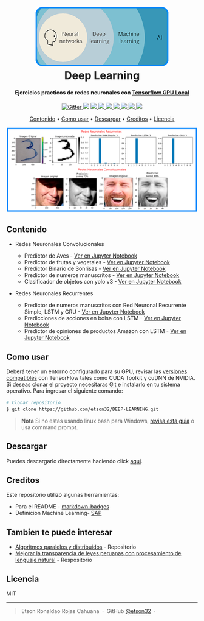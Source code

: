 <h1 align="center">
  <br>
  <a href="https://www.sap.com/insights/what-is-machine-learning.html"><img src="https://github.com/etson32/DEEP-LEARNING/blob/main/images/Deep%20Learning.png" alt="Markdownify" width="350"></a>
  <br>
  Deep Learning
  <br>
</h1>

<h4 align="center">Ejercicios practicos de redes neuronales con <a href="https://www.tensorflow.org/install/gpu" target="_blank">Tensorflow GPU Local</a></h4>

<p align="center">
  <a href="https://www.python.org/">
    <img src="https://img.shields.io/badge/python-3670A0?style=for-the-badge&logo=python&logoColor=ffdd54"
         alt="Gitter">
  </a>
  <a href="https://www.tensorflow.org/">
      <img src="https://img.shields.io/badge/TensorFlow-%23FF6F00.svg?style=for-the-badge&logo=TensorFlow&logoColor=white"></a>
  <a href="https://jupyter.org/">
      <img src="https://img.shields.io/badge/jupyter-%23FA0F00.svg?style=for-the-badge&logo=jupyter&logoColor=white">
  </a>
    <a href="https://keras.io/">
      <img src="https://img.shields.io/badge/Keras-%23D00000.svg?style=for-the-badge&logo=Keras&logoColor=white">
  </a>
  <a href="https://matplotlib.org/">
    <img src="https://img.shields.io/badge/Matplotlib-%23ffffff.svg?style=for-the-badge&logo=Matplotlib&logoColor=black">
  </a>
    <a href="https://numpy.org/">
    <img src="https://img.shields.io/badge/numpy-%23013243.svg?style=for-the-badge&logo=numpy&logoColor=white">
  </a>
    <a href="https://pandas.pydata.org/">
    <img src="https://img.shields.io/badge/pandas-%23150458.svg?style=for-the-badge&logo=pandas&logoColor=white">
  </a>
    <a href="https://scikit-learn.org/stable/">
    <img src="https://img.shields.io/badge/scikit--learn-%23F7931E.svg?style=for-the-badge&logo=scikit-learn&logoColor=white">
  </a>
    <a href="https://scipy.org/">
    <img src="https://img.shields.io/badge/SciPy-%230C55A5.svg?style=for-the-badge&logo=scipy&logoColor=%white">
  </a>
</p>

<p align="center">
  <a href="#contenido">Contenido</a> •
  <a href="#como-usar">Como usar</a> •
  <a href="#descargar">Descargar</a> •
  <a href="#creditos">Creditos</a> •
  <a href="#licencia">Licencia</a>
</p>

![screenshot](https://github.com/etson32/DEEP-LEARNING/blob/main/images/predictions.png)

## Contenido

* Redes Neuronales Convolucionales
  - Predictor de Aves - [Ver en Jupyter Notebook](https://github.com/etson32/DEEP-LEARNING/blob/main/Redes%20Neuronales%20Convolucionales/Clasificacion%20de%20Aves-Red%20Neuronal%20Convolucional.ipynb)
  - Predictor de frutas y vegetales - [Ver en Jupyter Notebook](https://github.com/etson32/DEEP-LEARNING/blob/main/Redes%20Neuronales%20Convolucionales/Clasificacion%20de%20Frutas%20y%20Vegetales%20-%20Red%20Neuronal%20Convolucional.ipynb)
  - Predictor Binario de Sonrisas - [Ver en Jupyter Notebook](https://github.com/etson32/DEEP-LEARNING/blob/main/Redes%20Neuronales%20Convolucionales/Clasificador%20Binario%20de%20Sonrisas-Red%20Neuronal%20Convolucional.ipynb)
  - Predictor de numeros manuscritos - [Ver en Jupyter Notebook](https://github.com/etson32/DEEP-LEARNING/blob/main/Redes%20Neuronales%20Convolucionales/Clasificador%20MNIST-Red%20Neuronal%20Convolucional.ipynb)
  - Clasificador de objetos con yolo v3 - [Ver en Jupyter Notebook](https://github.com/etson32/DEEP-LEARNING/blob/main/Redes%20Neuronales%20Convolucionales/Detector%20de%20objetos%20con%20Yolo%20v3%20y%20CNN/Clasificador%20de%20objetos%20yolo%20v3-Red%20Neuronal%20Convolucional.ipynb)

* Redes Neuronales Recurrentes
  - Predictor de numeros manuscritos con Red Neuronal Recurrente Simple, LSTM y GRU - [Ver en Jupyter Notebook](https://github.com/etson32/DEEP-LEARNING/blob/main/Redes%20Neuronales%20Recurrentes/Clasificador%20de%20numeros%20manuscritos%20-%20SimpleRNN%20-%20LSTM%20-%20GRU.ipynb)
  - Predicciones de acciones en bolsa con LSTM - [Ver en Jupyter Notebook](https://github.com/etson32/DEEP-LEARNING/blob/main/Redes%20Neuronales%20Recurrentes/Predicciones%20de%20acciones%20en%20la%20bolsa/Predicciones%20de%20acciones%20en%20bolsa-Red%20LSTM.ipynb)
  - Predictor de opiniones de productos Amazon con LSTM - [Ver en Jupyter Notebook](https://github.com/etson32/DEEP-LEARNING/blob/main/Redes%20Neuronales%20Recurrentes/Clasificador%20de%20opiniones%20de%20productos%20Amazon-Red%20LSTM.ipynb)

## Como usar

Deberá tener un entorno configurado para su GPU, revisar las [versiones compatibles](https://www.tensorflow.org/install/source_windows?hl=es-419#gpu) con TensorFlow tales como CUDA Toolkit y cuDNN de NVIDIA. Si deseas clonar el proyecto necesitaras [Git](https://git-scm.com) e instalarlo en tu sistema operativo. Para ingresar el siguiente comando:

```bash
# Clonar repositorio
$ git clone https://github.com/etson32/DEEP-LEARNING.git

```

> **Nota**
> Si no estas usando linux bash para Windows, [revisa esta guia](https://www.howtogeek.com/261575/how-to-run-graphical-linux-desktop-applications-from-windows-10s-bash-shell/) o usa command prompt.


## Descargar

Puedes descargarlo directamente haciendo click [aqui](https://github.com/etson32/DEEP-LEARNING/archive/refs/heads/main.zip).

## Creditos

Este repositorio utilizó algunas herramientas:

- Para el README - [markdown-badges](https://github.com/Ileriayo/markdown-badges)
- Definicion Machine Learning- [SAP](https://www.sap.com/insights/what-is-machine-learning.html)

## Tambien te puede interesar

- [Algoritmos paralelos y distribuidos](https://github.com/etson32/Algoritmos-Paralelos-y-Distribuidos) - Repositorio
- [Mejorar la transparencia de leyes peruanas con procesamiento de lenguaje natural](https://github.com/etson32/impove-tranparency-peruvian-laws-nlp) - Respositorio

## Licencia

MIT

---

> Etson Ronaldao Rojas Cahuana &nbsp;&middot;&nbsp;
> GitHub [@etson32](https://github.com/etson32) &nbsp;&middot;&nbsp;

